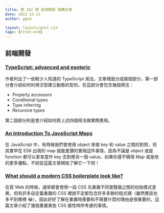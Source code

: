 ```yaml
---
title: 第 162 期 前端開發 推薦文章
date: 2022-12-13
author: gqsm

layout: layouts/post.njk
tags: [Front-end]
---
```


## 前端開發
<!-- summary -->

### [TypeScript: advanced and esoteric](https://levelup.gitconnected.com/typescript-advanced-and-esoteric-d88560f51767)

作者列出了一些較少人知道的 TypeScript 用法，文章裡面分成兩個部分，第一部分會介紹如何利用泛型建立動態的型別，在這部分會包含幾個用法：

- Property accessors
- Conditional types
- Type inferring
- Recursive types

第二個部分則是會介紹如何將上述四個用法做實際應用。

<!-- summary -->

### [An Introduction To JavaScript Maps](https://blog.openreplay.com/an-introduction-to-javascript-maps/)

在 JavaScript 中，有時候我們會使用 object 來做 key 和 value 之間的對照，但其實早在 ES6 出現的 map 就能更讚的實現這件事情，因為不論是 object 或是 function 都可以拿來當作 key 去對應另一個 value。如果你還不曉得 Map 或是他的更多優點，不妨從這篇文章開始了解它一下吧！

### [What should a modern CSS boilerplate look like?](https://blog.logrocket.com/what-should-modern-css-boilerplate-look-like/)

在寫 Web 的時候，通常都會使用一段 CSS 先重置不同瀏覽器之間的初始樣式差異，但有許多自定義重置的 CSS 裡說不定都包含許多多餘的程式碼（雖然應該也多不到哪裡 😂），因此好好了解在重置時需要和不需要什麼的理由是很重要的，這篇文章介紹了幾個重置某些 CSS 屬性時所考慮的事情。

